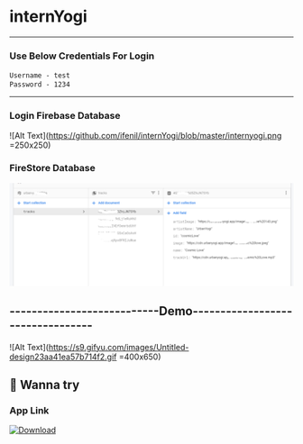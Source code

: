 # internYogi
-----------------------------------------------------------------------------

### Use Below Credentials For Login
```
Username - test
Password - 1234
```
----------------------------------------------------------------------------

### Login Firebase Database

![Alt Text](https://github.com/ifenil/internYogi/blob/master/internyogi.png =250x250)

### FireStore Database

![Alt Text](https://github.com/ifenil/internYogi/blob/master/firestore.png)

## ---------------------------Demo---------------------------------

![Alt Text](https://s9.gifyu.com/images/Untitled-design23aa41ea57b714f2.gif =400x650)


## 🥱 Wanna try
### App Link
[![Download](https://freeiconshop.com/wp-content/uploads/edd/download-flat.png)](https://github.com/ifenil/internYogi/raw/master/app-release.apk)
